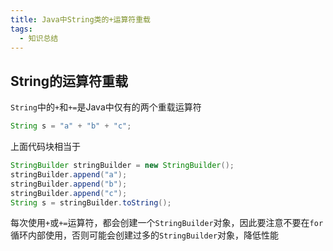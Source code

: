 ```yaml
---
title: Java中String类的+运算符重载
tags: 
  - 知识总结
---
```


## String的运算符重载

`String`中的`+`和`+=`是Java中仅有的两个重载运算符

<!--more-->

```java
String s = "a" + "b" + "c";
```

上面代码块相当于

```java
StringBuilder stringBuilder = new StringBuilder();
stringBuilder.append("a");
stringBuilder.append("b");
stringBuilder.append("c");
String s = stringBuilder.toString();
```

每次使用`+`或`+=`运算符，都会创建一个`StringBuilder`对象，因此要注意不要在`for`循环内部使用，否则可能会创建过多的`StringBuilder`对象，降低性能